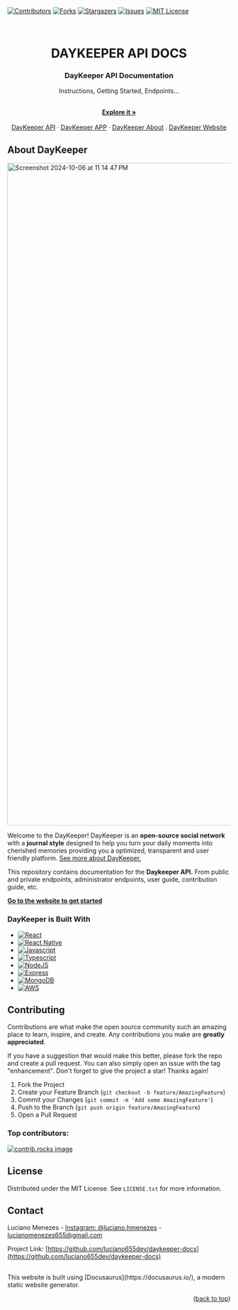 <a id="readme-top"></a>

[![Contributors][contributors-shield]][contributors-url]
[![Forks][forks-shield]][forks-url]
[![Stargazers][stars-shield]][stars-url]
[![Issues][issues-shield]][issues-url]
[![MIT License][license-shield]][license-url]


<!-- PROJECT LOGO -->
<br />
<div align="center">
  <h1>DAYKEEPER API DOCS</h1>

  <h3 align="center">DayKeeper API Documentation</h3>
  Instructions, Getting Started, Endpoints...
  <p align="center">
    <br />
    <a href="https://daykeeper-docs.netlify.app"><strong>Explore it »</strong></a>
    <br />
    <br />
    <a href="https://github.com/luciano655dev/daykeeper-api">DayKeeper API</a>
    ·
    <a href="https://github.com/luciano655dev/daykeeper-app">DayKeeper APP</a>
    ·
    <a href="https://github.com/luciano655dev/daykeeper-about">DayKeeper About</a>
    .
    <a href="https://github.com/luciano655dev/daykeeper-website">DayKeeper Website</a>
  </p>
</div>

<!-- ABOUT THE PROJECT -->
## About DayKeeper

<img width="1492" alt="Screenshot 2024-10-06 at 11 14 47 PM" src="https://github.com/user-attachments/assets/b17c17ba-8513-414d-999f-285fa41420e3">

Welcome to the DayKeeper! DayKeeper is an <strong>open-source social network</strong> with a <strong>journal style</strong> designed to help you turn your daily moments into cherished memories providing you a optimized, transparent and user friendly platform. <a href="https://daykeeper-about.netlify.app">See more about DayKeeper.</a>

This repository contains documentation for the <strong>Daykeeper API.</strong> From public and private endpoints, administrator endpoints, user guide, contribution guide, etc.

<a href="https://github.com/luciano655dev/daykeeper-api-docs"><strong>Go to the website to get started</strong></a>

### DayKeeper is Built With

* [![React][React.js]][React-url]
* [![React Native][React-Native]][React-url]
* [![Javascript][Javascript]][Javascript-url]
* [![Typescript][Typescript]][Typescript-url]
* [![NodeJS][NodeJS]][NodeJS-url]
* [![Express][Express]][Express-url]
* [![MongoDB][MongoDB]][MongoDB-url]
* [![AWS][AWS]][AWS-url]

<!-- CONTRIBUTING -->
## Contributing

Contributions are what make the open source community such an amazing place to learn, inspire, and create. Any contributions you make are **greatly appreciated**.

If you have a suggestion that would make this better, please fork the repo and create a pull request. You can also simply open an issue with the tag "enhancement".
Don't forget to give the project a star! Thanks again!

1. Fork the Project
2. Create your Feature Branch (`git checkout -b feature/AmazingFeature`)
3. Commit your Changes (`git commit -m 'Add some AmazingFeature'`)
4. Push to the Branch (`git push origin feature/AmazingFeature`)
5. Open a Pull Request

### Top contributors:

<a href="https://github.com/luciano655dev/daykeeper-docs/graphs/contributors">
  <img src="https://contrib.rocks/image?repo=luciano655dev/daykeeper-docs" alt="contrib.rocks image" />
</a>



<!-- LICENSE -->
## License

Distributed under the MIT License. See `LICENSE.txt` for more information.



<!-- CONTACT -->
## Contact

Luciano Menezes - [Instagram: @luciano.hmenezes](https://instagram.com/luciano.hmenezes) - lucianomenezes655@gmail.com

Project Link: [https://github.com/luciano655dev/daykeeper-docs](https://github.com/luciano655dev/daykeeper-docs)

##
<p>This website is built using [Docusaurus](https://docusaurus.io/), a modern static website generator.</p>
<p align="right">(<a href="#readme-top">back to top</a>)</p>



<!-- MARKDOWN LINKS & IMAGES -->
[contributors-shield]: https://img.shields.io/github/contributors/othneildrew/Best-README-Template.svg?style=for-the-badge
[contributors-url]: https://github.com/luciano655dev/daykeeper-docs/graphs/contributors
[forks-shield]: https://img.shields.io/github/forks/othneildrew/Best-README-Template.svg?style=for-the-badge
[forks-url]: https://github.com/luciano655dev/daykeeper-docs/network/members
[stars-shield]: https://img.shields.io/github/stars/othneildrew/Best-README-Template.svg?style=for-the-badge
[stars-url]: https://github.com/luciano655dev/daykeeper-docs/stargazers
[issues-shield]: https://img.shields.io/github/issues/othneildrew/Best-README-Template.svg?style=for-the-badge
[issues-url]: https://github.com/luciano655dev/daykeeper-docs/issues
[license-shield]: https://img.shields.io/github/license/othneildrew/Best-README-Template.svg?style=for-the-badge
[license-url]: https://github.com/luciano655dev/daykeeper-docs/blob/master/LICENSE.txt
[linkedin-shield]: https://img.shields.io/badge/-LinkedIn-black.svg?style=for-the-badge&logo=linkedin&colorB=555

[product-screenshot]: images/screenshot.png

[React.js]: https://img.shields.io/badge/React-20232A?style=for-the-badge&logo=react&logoColor=61DAFB
[React-url]: https://reactjs.org/
[React-Native]: https://img.shields.io/badge/React%20Native-20232A?style=for-the-badge&logo=react&logoColor=61DAFB
[React-url]: https://reactnative.dev/docs/getting-started
[Javascript]: https://img.shields.io/badge/Javascript-20232A?style=for-the-badge&logo=javascript
[Javascript-url]: https://developer.mozilla.org/en-US/docs/Web/JavaScript
[Typescript]: https://img.shields.io/badge/Typescript-20232A?style=for-the-badge&logo=typescript
[Typescript-url]: https://www.typescriptlang.org/docs/
[NodeJS]: https://img.shields.io/badge/Node.js-20232A?style=for-the-badge&logo=node.js
[NodeJS-url]: https://nodejs.org/docs/latest/api/
[Express]: https://img.shields.io/badge/Express-20232A?style=for-the-badge&logo=express
[Express-url]: https://expressjs.com/
[MongoDB]: https://img.shields.io/badge/MongoDB-20232A?style=for-the-badge&logo=mongodb
[MongoDB-url]: https://www.mongodb.com/docs/
[AWS]: https://img.shields.io/badge/Amazon_AWS-20232A?style=for-the-badge&logo=amazon
[AWS-url]: https://aws.amazon.com/
